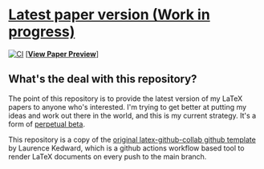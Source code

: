 
# [Latest paper version (Work in progress)](./blob/previews/master/paper.pdf)
[![CI](https://github.com/morganrivers/latex-github-collab/actions/workflows/CI.yml/badge.svg)](./actions/workflows/CI.yml) [[__View Paper Preview__](./blob/previews/master/paper.pdf)]

## What's the deal with this repository?
The point of this repository is to provide the latest version of my LaTeX papers to anyone who's interested. I'm trying to get better at putting my ideas and work out there in the world, and this is my current strategy. It's a form of [perpetual beta](https://en.wikipedia.org/wiki/Perpetual_beta).

This repository is a copy of the [original latex-github-collab github template](https://github.com/LKedward/latex-github-collab) by Laurence Kedward, which is a github actions workflow based tool to render LaTeX documents on every push to the main branch.
